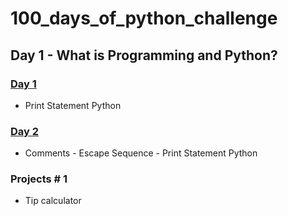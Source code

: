 # 100_days_of_python_challenge

## Day 1 - What is Programming and Python?



### [Day 1](./DAY1.md "Introduction to Programming")
- Print Statement Python

### [Day 2](./# "Amazing Projects")
- Comments - Escape Sequence - Print Statement Python

### Projects # 1
- Tip calculator


